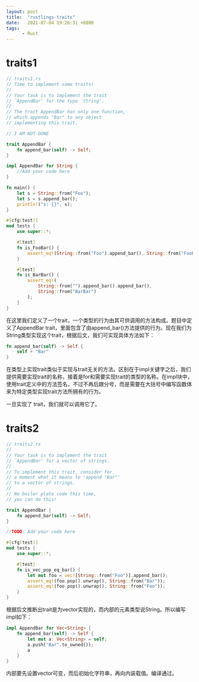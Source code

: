 ```yaml
---
layout: post
title:  "rustlings-traits"
date:   2021-07-04 19:26:31 +0800
tags:
      - Rust
---
```

# traits1
```rust
// traits1.rs
// Time to implement some traits!
//
// Your task is to implement the trait
// `AppendBar' for the type `String'.
//
// The trait AppendBar has only one function,
// which appends "Bar" to any object
// implementing this trait.

// I AM NOT DONE

trait AppendBar {
    fn append_bar(self) -> Self;
}

impl AppendBar for String {
    //Add your code here
}

fn main() {
    let s = String::from("Foo");
    let s = s.append_bar();
    println!("s: {}", s);
}

#[cfg(test)]
mod tests {
    use super::*;

    #[test]
    fn is_FooBar() {
        assert_eq!(String::from("Foo").append_bar(), String::from("FooBar"));
    }

    #[test]
    fn is_BarBar() {
        assert_eq!(
            String::from("").append_bar().append_bar(),
            String::from("BarBar")
        );
    }
}
```

在这里我们定义了一个trait，一个类型的行为由其可供调用的方法构成。题目中定义了AppendBar trait，里面包含了由append_bar()方法提供的行为。现在我们为String类型实现这个trait，根据后文，我们可实现具体方法如下：
```rust
fn append_bar(self) -> Self {
    self + "Bar"
}
```

在类型上实现trait类似于实现与trait无关的方法。区别在于impl关键字之后，我们提供需要实现trait的名称，接着是for和需要实现trait的类型的名称。在impl块中，使用trait定义中的方法签名，不过不再后跟分号，而是需要在大括号中编写函数体来为特定类型实现trait方法所拥有的行为。

一旦实现了 trait，我们就可以调用它了。

# traits2
```rust
// traits2.rs
//
// Your task is to implement the trait
// `AppendBar' for a vector of strings.
//
// To implement this trait, consider for
// a moment what it means to 'append "Bar"'
// to a vector of strings.
//
// No boiler plate code this time,
// you can do this!

trait AppendBar {
    fn append_bar(self) -> Self;
}

//TODO: Add your code here

#[cfg(test)]
mod tests {
    use super::*;

    #[test]
    fn is_vec_pop_eq_bar() {
        let mut foo = vec![String::from("Foo")].append_bar();
        assert_eq!(foo.pop().unwrap(), String::from("Bar"));
        assert_eq!(foo.pop().unwrap(), String::from("Foo"));
    }
}
```

根据后文推断出trait是为vector实现的，而内部的元素类型说String。所以编写impl如下：

```rust
impl AppendBar for Vec<String> {
    fn append_bar(self) -> Self {
        let mut a: Vec<String> = self;
        a.push("Bar".to_owned());
        a
    }
}

```

内部要先设置vector可变，而后初始化字符串，再向内装载值。编译通过。

